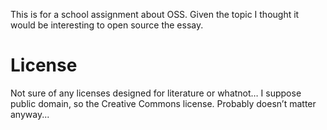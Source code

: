 This is for a school assignment about OSS. Given the topic I thought it would be interesting to open source the essay.

# License
Not sure of any licenses designed for literature or whatnot… I suppose public domain, so the Creative Commons license. Probably doesn’t matter anyway...